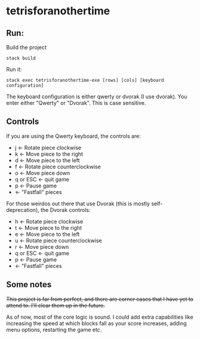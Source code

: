 # tetrisforanothertime

## Run:

Build the project

`stack build`

Run it:

`stack exec tetrisforanothertime-exe [rows] [cols] [keyboard configuration]`

The keyboard configuration is either qwerty or dvorak (I use dvorak).
You enter either "Qwerty" or "Dvorak". This is case sensitive.

## Controls

If you are using the Qwerty keyboard, the controls are:

  * j <- Rotate piece clockwise
  * k <- Move piece to the right
  * d <- Move piece to the left
  * f <- Rotate piece counterclockwise
  * o <- Move piece down
  * q or ESC <- quit game
  * p <- Pause game
  * <space> <- "Fastfall" pieces


For those weirdos out there that use Dvorak (this is mostly
self-deprecation), the Dvorak controls:

  * h <- Rotate piece clockwise
  * t <- Move piece to the right
  * e <- Move piece to the left
  * u <- Rotate piece counterclockwise
  * r <- Move piece down
  * q or ESC <- quit game
  * p <- Pause game
  * <space> <- "Fastfall" pieces

## Some notes

~~This project is far from perfect, and there are corner cases that I
have yet to attend to. I'll clear them up in the future.~~

As of now, most of the core logic is sound. I could add extra
capabilities like increasing the speed at which blocks fall as your
score increases, adding menu options, restarting the game etc.
